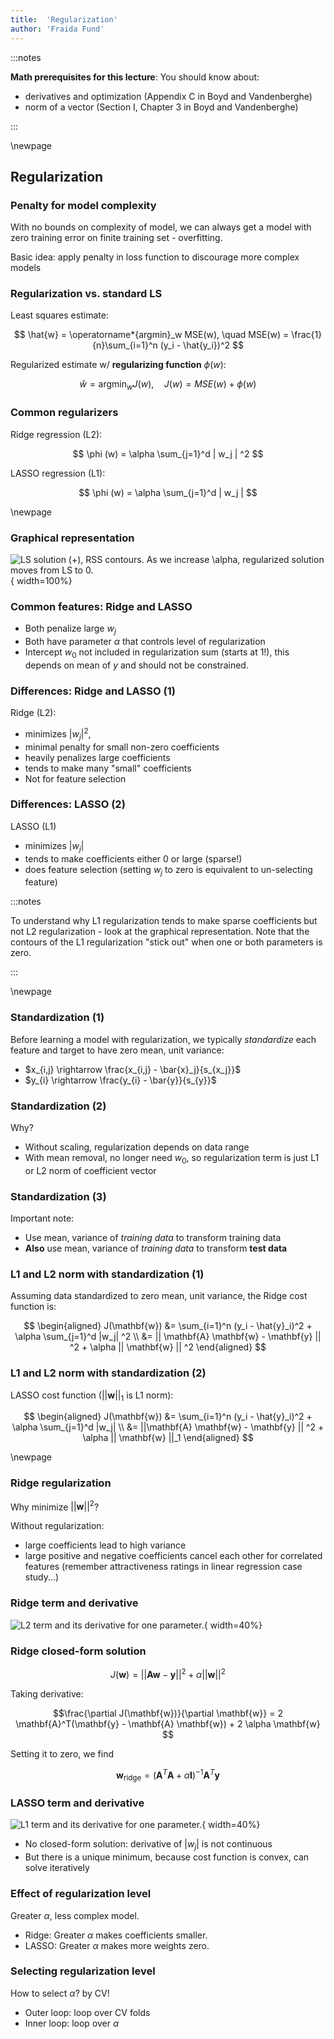 ```yaml
---
title:  'Regularization'
author: 'Fraida Fund'
---
```


:::notes

**Math prerequisites for this lecture**: You should know about:

* derivatives and optimization (Appendix C in Boyd and Vandenberghe)
* norm of a vector (Section I, Chapter 3 in Boyd and Vandenberghe)

:::

\newpage
## Regularization

### Penalty for model complexity

With no bounds on complexity of model, we can always get a model with zero training error on finite training set - overfitting.

Basic idea: apply penalty in loss function to discourage more complex models


### Regularization vs. standard LS

Least squares estimate:

$$ \hat{w} = \operatorname*{argmin}_w MSE(w), \quad MSE(w) = \frac{1}{n}\sum_{i=1}^n (y_i - \hat{y_i})^2 $$

Regularized estimate w/ **regularizing function** $\phi(w)$:


$$ \hat{w} = \operatorname*{argmin}_w J(w), \quad  J(w) = MSE(w) + \phi(w) $$


### Common regularizers

Ridge regression (L2):

$$ \phi (w) = \alpha \sum_{j=1}^d | w_j | ^2 $$

LASSO regression (L1):

$$ \phi (w) = \alpha \sum_{j=1}^d | w_j | $$

\newpage

### Graphical representation

![[LS solution (+), RSS contours](https://xavierbourretsicotte.github.io/ridge_lasso_visual.html). As we increase $\alpha$, regularized solution moves from LS to 0. ](../images/regularization-contour.png){ width=100%}

### Common features: Ridge and LASSO

* Both penalize large $w_j$
* Both have parameter $\alpha$ that controls level of regularization
* Intercept $w_0$ not included in regularization sum (starts at 1!), this depends on mean of $y$ and should not be constrained.


### Differences: Ridge and LASSO (1)

Ridge (L2):

* minimizes $|w_j|^2$, 
* minimal penalty for small non-zero coefficients
* heavily penalizes large coefficients
* tends to make many "small" coefficients
* Not for feature selection

### Differences: LASSO (2)

LASSO (L1)

* minimizes $|w_j|$
* tends to make coefficients either 0 or large (sparse!)
* does feature selection (setting $w_j$ to zero is equivalent to un-selecting feature)

:::notes

To understand why L1 regularization tends to make sparse coefficients but not L2 regularization - look at the graphical representation. Note that the contours of the L1 regularization "stick out" when one or both parameters is zero.

:::

\newpage

### Standardization (1)

Before learning a model with regularization, we typically *standardize* each feature and target to have zero mean, unit variance:

* $x_{i,j} \rightarrow  \frac{x_{i,j} - \bar{x}_j}{s_{x_j}}$
* $y_{i} \rightarrow  \frac{y_{i} - \bar{y}}{s_{y}}$

### Standardization (2)

Why? 

* Without scaling, regularization depends on data range
* With mean removal, no longer need $w_0$, so regularization term is just L1 or L2 norm of coefficient vector

### Standardization (3)

Important note:

* Use mean, variance of *training data* to transform training data
* **Also** use mean, variance of *training data* to transform **test data**

### L1 and L2 norm with standardization (1)

Assuming data standardized to zero mean, unit variance, the Ridge cost function is:

$$
\begin{aligned}
J(\mathbf{w}) &= \sum_{i=1}^n (y_i - \hat{y}_i)^2 + \alpha  \sum_{j=1}^d |w_j| ^2  \\
&= || \mathbf{A} \mathbf{w} -  \mathbf{y} || ^2 + \alpha || \mathbf{w} || ^2 
\end{aligned}
$$ 

### L1 and L2 norm with standardization (2)

LASSO cost function ($|| \mathbf{w} ||_1$ is L1 norm):

$$
\begin{aligned}
J(\mathbf{w}) &= \sum_{i=1}^n (y_i - \hat{y}_i)^2 + \alpha  \sum_{j=1}^d |w_j| \\
&= ||\mathbf{A} \mathbf{w} -  \mathbf{y} || ^2 + \alpha || \mathbf{w} ||_1 
\end{aligned}
$$ 

\newpage
### Ridge regularization

Why minimize $|| \mathbf{w} || ^2$?

Without regularization:

* large coefficients lead to high variance
* large positive and negative coefficients cancel each other for correlated features (remember attractiveness ratings in linear regression case study...)

### Ridge term and derivative

![L2 term and its derivative for one parameter.](../images/ridge-derivative.png){ width=40%}

### Ridge closed-form solution

$$J(\mathbf{w}) = ||\mathbf{A} \mathbf{w} -  \mathbf{y} || ^2 + \alpha || \mathbf{w} || ^2$$ 

Taking derivative:

$$\frac{\partial J(\mathbf{w})}{\partial \mathbf{w}} = 2 \mathbf{A}^T(\mathbf{y} - \mathbf{A} \mathbf{w}) + 2 \alpha \mathbf{w} $$ 

Setting it to zero, we find

$$\mathbf{w}_{\text{ridge}} = (\mathbf{A}^T\mathbf{A} + \alpha \mathbf{I})^{-1} \mathbf{A}^T \mathbf{y}$$



### LASSO term and derivative

![L1 term and its derivative for one parameter.](../images/lasso-derivative.png){ width=40%}

* No closed-form solution: derivative of $|w_j|$ is not continuous
* But there is a unique minimum, because cost function is convex, can solve iteratively

### Effect of regularization level

Greater $\alpha$, less complex model.

* Ridge: Greater $\alpha$ makes coefficients smaller.
* LASSO: Greater $\alpha$ makes more weights zero.


### Selecting regularization level

How to select $\alpha$? by CV!

* Outer loop: loop over CV folds
* Inner loop: loop over $\alpha$

